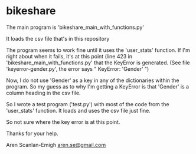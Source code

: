 # bikeshare
The main program is 'bikeshare_main_with_functions.py'

It loads the csv file that's in this repository

The program seems to work fine until it uses the 'user_stats' function.  If I'm right about when it fails, it's at this point (line 423 in 'bikeshare_main_with_functions.py' that the KeyError is generated.  (See file 'keyerror-gender.py', the error says " KeyError: 'Gender' ")

Now, I do not use 'Gender' as a key in any of the dictionaries within the program.  So my guess as to why I'm getting a KeyError is that 'Gender' is a column heading in the csv file.

So I wrote a test program ('test.py') with most of the code from the 'user_stats' function.  It loads and uses the csv file just fine.

So not sure where the key error is at this point.

Thanks for your help.

Aren Scanlan-Emigh
aren.se@gmail.com 
